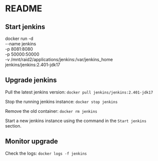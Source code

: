 # README #

## Start jenkins
docker run -d \
    --name jenkins \
    -p 8081:8080 \
    -p 50000:50000 \
    -v /mnt/raid2/applications/jenkins:/var/jenkins_home \
    jenkins/jenkins:2.401-jdk17

## Upgrade jenkins

Pull the latest jenkins version:
`docker pull jenkins/jenkins:2.401-jdk17`

Stop the running jenkins instance:
`docker stop jenkins`

Remove the old container:
`docker rm jenkins`

Start a new jenkins instance using the command in the `Start jenkins` section.

## Monitor upgrade

Check the logs:
`docker logs -f jenkins`